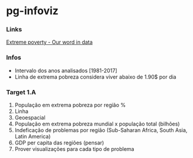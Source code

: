 # pg-infoviz

### Links

[Extreme poverty - Our word in data](https://ourworldindata.org/extreme-poverty)

### Infos

* Intervalo dos anos analisados [1981-2017]
* Linha de extrema pobreza considera viver abaixo de 1.90$ por dia

### Target 1.A

1. População em extrema pobreza por região %
  1. Linha
  2. Geoespacial
2. População em extrema pobreza mundial x população total (bilhões)
3. Indeficação de problemas por região (Sub-Saharan Africa, South Asia, Latin America)
  1. GDP per capita das regiões (pensar)
  2. Prover visualizações para cada tipo de problema
